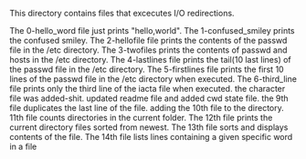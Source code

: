 This directory contains files that excecutes I/O redirections.

The 0-hello_word file just prints "hello,world". 
The 1-confused_smiley prints the confused smiley.
The 2-hellofile file prints the contents of the passwd file in the /etc directory. 
The 3-twofiles prints the contents of passwd and hosts in the /etc directory.
The 4-lastlines file prints the tail(10 last lines) of the passwd file in the /etc directory.
The 5-firstlines file prints the first 10 lines of the passwd file in the /etc directory when executed.
The 6-third_line file prints only the third line of the iacta file when executed.
the character file was added-shit.
updated readme file and added cwd state file.
the 9th file duplicates the last line of the file.
adding the 10th file to the directory.
11th file counts directories in the current folder.
The 12th file prints the current directory files sorted from newest.
The 13th file sorts and displays contents of the file.
The 14th file lists lines containing a given specific word in a file
